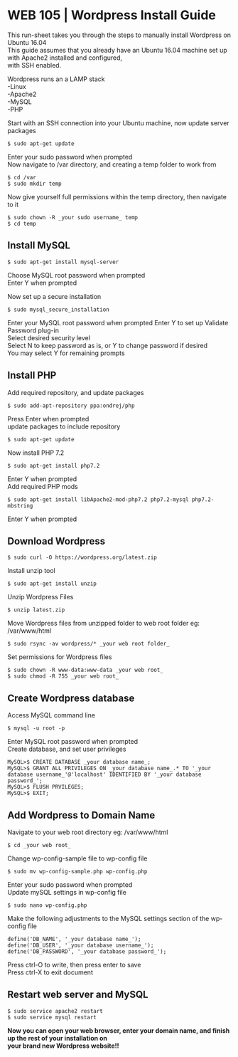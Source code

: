 # **WEB 105 | Wordpress Install Guide**  

This run-sheet takes you through the steps to manually install Wordpress on Ubuntu 16.04  
This guide assumes that you already have an Ubuntu 16.04 machine set up with Apache2 installed and configured,  
with SSH enabled.  

Wordpress runs an a LAMP stack  
 -Linux  
 -Apache2  
 -MySQL  
 -PHP  


Start with an SSH connection into your Ubuntu machine, now update server packages  

	$ sudo apt-get update  

Enter your sudo password when prompted  
Now navigate to /var directory, and creating a temp folder to work from    

	$ cd /var  
	$ sudo mkdir temp  

Now give yourself full permissions within the temp directory, then navigate to it  

	$ sudo chown -R _your sudo username_ temp  
	$ cd temp  

## **Install MySQL**  

	$ sudo apt-get install mysql-server  

Choose MySQL root password when prompted  
Enter Y when prompted  
  
Now set up a secure installation  

	$ sudo mysql_secure_installation  

Enter your MySQL root password when prompted
Enter Y to set up Validate Password plug-in  
Select desired security level  
Select N to keep password as is, or Y to change password if desired  
You may select Y for remaining prompts  

## **Install PHP**    

Add required repository, and update packages    

	$ sudo add-apt-repository ppa:ondrej/php  

Press Enter when prompted  
update packages to include repository  

	$ sudo apt-get update  

Now install PHP 7.2  

	$ sudo apt-get install php7.2  

Enter Y when prompted  
Add required PHP mods  

	$ sudo apt-get install libApache2-mod-php7.2 php7.2-mysql php7.2-mbstring  

Enter Y when prompted  

## **Download Wordpress**  

	$ sudo curl -O https://wordpress.org/latest.zip  

Install unzip tool  

	$ sudo apt-get install unzip  

Unzip Wordpress Files  

	$ unzip latest.zip  

Move Wordpress files from unzipped folder to web root folder eg: /var/www/html  

	$ sudo rsync -av wordpress/* _your web root folder_  

Set permissions for Wordpress files  

	$ sudo chown -R www-data:www-data _your web root_  
	$ sudo chmod -R 755 _your web root_  

## **Create Wordpress database**  

Access MySQL command line  

	$ mysql -u root -p  

Enter MySQL root password when prompted  
Create database, and set user privileges  

	MySQL>$ CREATE DATABASE _your database name_;  
	MySQL>$ GRANT ALL PRIVILEGES ON _your database name_.* TO '_your database username_'@'localhost' IDENTIFIED BY '_your database password_';  
	MySQL>$ FLUSH PRVILEGES;  
	MySQL>$ EXIT;  

## **Add Wordpress to Domain Name**  

Navigate to your web root directory  eg: /var/www/html  

	$ cd _your web root_  

Change wp-config-sample file to wp-config file

	$ sudo mv wp-config-sample.php wp-config.php  

Enter your sudo password when prompted  
Update mySQL settings in wp-config file  

	$ sudo nano wp-config.php  

Make the following adjustments to the MySQL settings section of the wp-config file  

	define('DB_NAME', '_your database name_');  
	define('DB_USER', '_your database username_');  
	define('DB_PASSWORD', '_your database password_');  

Press ctrl-O to write, then press enter to save  
Press ctrl-X to exit document  

## **Restart web server and MySQL**    

	$ sudo service apache2 restart  
	$ sudo service mysql restart  


**Now you can open your web browser, enter your domain name, and finish up the rest of your installation on  
 your brand new Wordpress website!!**  




  

 

 
